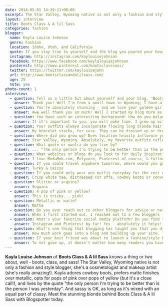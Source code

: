 ```yaml
---
date: 2014-05-01 14:39:11+00:00
excerpt: The Star Valley, Wyoming native is not only a fashion and style blogger, she's a cosmetologist and makeup artist (she's really amazing!).
layout: interview
title: Boots Class & A lil Sass
categories: fashion
blogger:
  name: Kayla Louise Johnson
  genre: Fashion
  location: Idaho, Utah, and California
  quote: If you stay true to yourself and the blog you poured your heart into, it will pay off.
  instagram: http://instagram.com/kaylouisejohnson
  facebook: https://www.facebook.com/kaylalouisejohnson
  pinterest: http://www.pinterest.com/bootsclasssass/
  twitter: https://twitter.com/kaylouisejohn
  url: http://www.bootsclassandalilsass.com/
  age: 25
  note: yes
photo-count: 1
interview:
  - question: Tell us a little bit about yourself and your blog, "Boots Class & A Lil Sass" (cutest name, ever!)
    answer: Thank you! Well I'm from a small town in Wyoming; I have always had a passion for fashion. I would constantly go to the local grocery store to buy magazines (the closest 'city' was 2 hours away) so I would find anyway to stay up-to-date on the latest fashion & beauty trends. Then I went to become a cosmetologist & makeup artist, dashed in with a few other professions. The Boots Class & A lil Sass came from my LOVE for cowboy boots, a reminder to always be classy & a maybe just a little bit sassy... but always in a cute fun way!
  - question: You're absolutely stunning - and we love your golden-girl-meets-sassy-chic style. What made you want to start blogging?
    answer: Awe well thank you so much! Well I started my blog more as a self-expression and I wanted to share my love for fashion & beauty with others. If I could give any fashion inspiration to anyone or any makeup tips & someone benefited from them, it makes it all worthwhile!
  - question: You have such an interesting background! How do you balance everything so well? Any tips regarding time management?
    answer: If it's important to you, you will make time. I grew up with a dad who is such an incredibly hard worker & I rarely saw him complain. He managed his time by making what he did a priority. I guess I picked that up & it motivated me use my time wisely.
  - question: Your outfits always incorporate flowing long blonde hair and bold accessory accents. If you only had one must-wear accessory in your closet, what would it be - and why?
    answer: My bracelet stacks, for sure. They can be dressed up or dressed down. A good set of bracelets go with anything!
  - question: Where did you grow up? Does location heavily influence your style?
    answer: Star Valley, Wyoming. Absolutely, my favorite outfits reflect from being from Wyoming. A little western-rustic-casual vibe is my fave!
  - question: What quote or mantra do you live by?
    answer: ... "The only person I'm trying to be better than is the person I was yesterday." It's important to only be in competition with yourself, and to push yourself everyday to be a better person. Also it's incredibly important to ALWAYS be yourself - everyone else is already taken.
  - question: What websites or blogs do you look to for daily inspiration?
    answer: I love ModaMob.com, Polyvore, Pinterest of course, & following tons of style bloggers|stores on instagram!
  - question: If you could travel anywhere tomorrow, where would you go?
    answer: Turks & Caicos
  - question: If you could only wear one outfit everyday for the rest of your life, what would it be?
    answer: Crisp white tee, distressed cut offs, cowboy boots or converse, killer bracelet stacks, long stacked dainty necklaces
  - question: Glitter or sequins?
    answer: Sequins
  - question: A pop of pink or yellow?
    answer: This is tricky... pink!
  - question: Metallic or matte?
    answer: Matte
  - question: Do you ever reach out to other bloggers for advice or networking? Have you made blogger friends in the industry? If so, how did you go about doing that?
    answer: When I first started out, I reached out to a few bloggers (some who never responded) but I didn't get discouraged, the ones who did were so nice & helpful. Most bloggers have a 'contact me' on their site so it made it easy to shoot a message and get some advice.
  - question: What's your favorite social media platform? Do you find that it helps you with branding Boots Class & A Lil Sass?
    answer: Instagram and Pinterest by far! Yes - absolutely it helps!
  - question: What's one thing that blogging has taught you that you did not expect to learn?
    answer: How much work goes into a blog and building up your site. The time that is put in to making it reflect who you are as a blogger and a person. The importance of details and making sure you never lose sight of who you are and the reason why you started blogging.
  - question: If your best friend was about to launch a fashion/style blog tomorrow, what's one piece of must-have advice you would give her?
    answer: To not give up, it doesn't matter how many readers you have as long as you are fulfilling what you set out to do with your blog. If you stay true to yourself and the blog you poured your heart into, it will pay off. When you receive that first email or comment from someone asking how you did your hair or where you got that certain accessory or any advice, I promise you will get such a sense of reassurance and pride in what you're doing. It makes it that much more meaningful. Xoxo babes!
---
```


**Kayla Louise Johnson** of **Boots Class & A lil Sass** knows a thing or two about, well - boots, class, and sass! The Star Valley, Wyoming native is not only a fashion and style blogger, she's a cosmetologist and makeup artist (she's really amazing!). Kayla adores cowboy boots, prefers matte finishes over metallic, opts for pops of pink over pops of yellow (but it's a close call!), and lives by the quote "the only person I'm trying to be better than is the person I was yesterday". And sassy is OK, as long as it's mixed with an equal part of classy. Meet the stunning blonde behind Boots Class & A lil Sass with Blogspotter today.